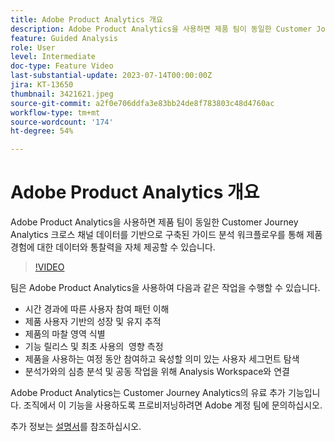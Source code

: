 ```yaml
---
title: Adobe Product Analytics 개요
description: Adobe Product Analytics을 사용하면 제품 팀이 동일한 Customer Journey Analytics 크로스 채널 데이터를 기반으로 구축된 가이드 분석 워크플로우를 통해 제품 경험에 대한 데이터와 통찰력을 자체 제공할 수 있습니다.
feature: Guided Analysis
role: User
level: Intermediate
doc-type: Feature Video
last-substantial-update: 2023-07-14T00:00:00Z
jira: KT-13650
thumbnail: 3421621.jpeg
source-git-commit: a2f0e706ddfa3e83bb24de8f783803c48d4760ac
workflow-type: tm+mt
source-wordcount: '174'
ht-degree: 54%

---
```



# Adobe Product Analytics 개요

Adobe Product Analytics을 사용하면 제품 팀이 동일한 Customer Journey Analytics 크로스 채널 데이터를 기반으로 구축된 가이드 분석 워크플로우를 통해 제품 경험에 대한 데이터와 통찰력을 자체 제공할 수 있습니다.

>[!VIDEO](https://video.tv.adobe.com/v/3421621/?learn=on)

팀은 Adobe Product Analytics을 사용하여 다음과 같은 작업을 수행할 수 있습니다.

* 시간 경과에 따른 사용자 참여 패턴 이해
* 제품 사용자 기반의 성장 및 유지 추적
* 제품의 마찰 영역 식별
* 기능 릴리스 및 최초 사용의 &#x200B; 영향 측정
* 제품을 사용하는 여정 동안 참여하고 육성할 의미 있는 사용자 세그먼트 탐색
* 분석가와의 심층 분석 및 공동 작업을 위해 Analysis Workspace와 연결

Adobe Product Analytics는 Customer Journey Analytics의 유료 추가 기능입니다. 조직에서 이 기능을 사용하도록 프로비저닝하려면 Adobe 계정 팀에 문의하십시오.

추가 정보는 [설명서](https://experienceleague.adobe.com/docs/analytics-platform/using/guided-analysis/overview.html)를 참조하십시오.
